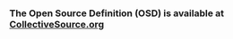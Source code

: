 ### The Open Source Definition (OSD) is available at [CollectiveSource.org](https://collectivesource.org)

